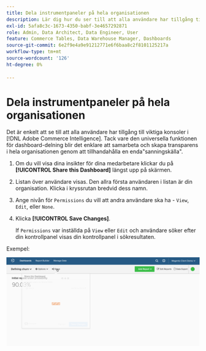 ```yaml
---
title: Dela instrumentpaneler på hela organisationen
description: Lär dig hur du ser till att alla användare har tillgång till viktiga konsoler på [!DNL Commerce Intelligence].
exl-id: 5afa8c3c-1673-4350-babf-3e4657292871
role: Admin, Data Architect, Data Engineer, User
feature: Commerce Tables, Data Warehouse Manager, Dashboards
source-git-commit: 6e2f9e4a9e91212771e6f6baa8c2f8101125217a
workflow-type: tm+mt
source-wordcount: '126'
ht-degree: 0%

---
```


# Dela instrumentpaneler på hela organisationen

Det är enkelt att se till att alla användare har tillgång till viktiga konsoler i [!DNL Adobe Commerce Intelligence]. Tack vare den universella funktionen för dashboard-delning blir det enklare att samarbeta och skapa transparens i hela organisationen genom att tillhandahålla en enda&quot;sanningskälla&quot;.

1. Om du vill visa dina insikter för dina medarbetare klickar du på **[!UICONTROL Share this Dashboard]** längst upp på skärmen.

1. Listan över användare visas. Den allra första användaren i listan är din organisation. Klicka i kryssrutan bredvid dess namn.

1. Ange nivån för `Permissions` du vill att andra användare ska ha - `View`, `Edit`, eller `None`.

1. Klicka **[!UICONTROL Save Changes]**.

   If `Permissions` var inställda på `View` eller `Edit` och användare söker efter din kontrollpanel visas din kontrollpanel i sökresultaten.

Exempel:

![kontrollpanel för resurs](../../assets/share.gif)<!--{: width="675" height="311"}-->
